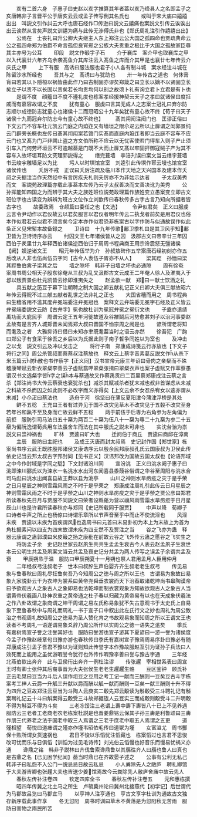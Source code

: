 <!-- { "loadSidebar": true } -->
　　亥有二首六身　子惠子曰史赵以亥字推算其年者葢以亥乃绛县人之名即孟子之亥唐韩非子言晋平公于唐亥云云或孟子传写倒其名氏也
　　或叫于宋大庙曰譆譆出出　叫説文引作訆云大呼也唐石经作□传逊曰説文云譆痛也案説文引传云诶诶出出云诶然从言矣声説文训譆为痛与此传无渉傅氏非也【郑氏周礼注引作譆譆出出】
　　公焉在　士丧礼曰升公卿大夫继主人东上郑注云公大国之孤四命也贾疏典命云公之孤四命郑为伯爵不命言孤但良宵郑之公族大夫贵重之极比于大国之孤故家臣尊其主亦号为公耳
　　印段　説文作碫字子石
　　介于襄库　案介甲也取襄库之甲以入代襄廿六年齐乌余袭髙鱼介其库注云入髙鱼之库而介其甲是也襄廿七年传云介庆氏之甲
　　上下有服　高诱曰服法服也君子小人各有制斗城　案水经注斗城在陈留沙水所经也
　　吾其与之　髙诱曰与犹助也
　　卅一年传古之道也　何休膏肓曰若其以卜隠桓以祸皆由此作乃曰古制固亦谬矣郑箴之曰立长以嫡不以贤固立长矣立子以贵不以长固以贵矣若长均贵均何以别之故须卜礼有询立君卜立君是有卜也
　　是谓不度　顔籀曰不度不遵礼度也栋案孝经援神契云天子之孝曰就诸侯曰度抂戚而有嘉容故谓之不度
　　犹有童心　服虔曰言其无成人之志案士冠礼曰弃尔防志顺尔成徳防志犹童心也诸侯十二而冠昭公十九年矣犹有童心故不终【荀子曰天子诸侯十九而冠弃尔防志今有童心故不终也】
　　髙其闬闳注闳门也　匡谬正俗曰下文云门不容车杜元凯云门庭之内廹迮又有墙垣之限尒疋云所以止扉谓之闳郭景纯云门辟旁长橛也左传曰髙其闬闳案若馆门实髙而直庭内廹迮者即当云庭不容车不应云门也又髙为门戸非闗止盗之方文伯所称不应云以无忧客使若门得车入则子产止须引车入门何劳坏垣云不可逾越葢是门既不大而止扉又髙以牢固扞御寇贼子产为其不容车入故坏垣耳防文究理郭説得之
　　缮完葺墙　李涪刋误曰案文当云缮宇葺墙书云峻宇雕墙足以为比
　　圬人以时塓馆宫室　刘逵引此传塓作幂云墁也馆宫室诸侯传也
　　夭厉不戒　正误曰夭厉注疏及临川本作天地之天兴国本及建本作夭阏之夭据注当作天然经中有言厉疾夭札则夭厉亦不为非姑示达者
　　子太叔美秀而文　案説苑政理篇亦载此事葢本左传乃云子太叔善决而文善决讹为美秀
　　公孙挥能知四国之为而辨于其大夫之族姓班位説苑政理篇作族姓变立愚案变立即古文班位字也古读变为辨辨为班古文位作立刘歆传曰春秋传多古字古言乃知向所据者皆古字也
　　故委政焉　仓颉篇曰委任之也【文选】
　　令尹似君矣　正义曰服虔云言令尹动作以君仪故云以君矣服言以君仪者明年传云二执戈者前矣是用君仪也俗本作似君若云似君不须言矣今定本亦作似君恐非栋案古以字作防与似通故误作似此条正义见宋椠本故备録之
　　卫诗曰　十九年传歌鄘卫季札曰是其卫风乎知鄘卫皆为卫诗诗序亦云
　　纣囚文王七年诸侯皆从之囚　汲郡古文曰帝辛廿三年囚西伯于羑里廿九年释西伯诸侯逆西伯归于周周书程典商王用宗谗震怒无彊诸侯【阙】娱逆诸文王
　　昭元年传伍举为介　孙叔敖碑作五举案唐石经初刻亦作五后改从人非也伍尚伍员字同【古今人表伍子胥亦不从人】
　　梁其踁　孙愐曰梁其踁鲁伯禽子梁其之后
　　墙之隙坏　韩非子曰墙之坏也必通隙
　　周有徐奄　案周书周公相天子殷东徐奄从三叔为乱又汲郡古文云成王二年奄人徐人及淮夷入于邶以叛贾景伯杜元凯皆云徐即淮夷失之
　　赵孟欲一献　郑曰一献士饮酒之礼
　　具五献之笾豆于幕下注朝聘之制大国之卿五献礼记正义曰卿大夫俱三献故昭六年传云得贶不过三献五献者乱世之法非礼之正也
　　大国省穯而用之　周书程典曰生穯省用不滥其度弁冕端委注弁冕冠也　案释文云弁端委无冕字石经及正义皆云弁冕端委説文云防【古弁字】冕也故杜训为冕冠弁冕之冕衍文也
　　子盍亦逺绩禹功而大庇民乎　周谱云定王五年河徙故道及谷雒鬬后河势愈甚刘子以治河事委赵孟故有是言齐人城郏晋未闻焉郑大叔曰晋国不恤宗周之阙是也
　　谚所谓老将知而耄及之者　大雅抑诗曰借曰未知亦聿既耄葢当时之语云亦然
　　徐吾犯　广韵曰郑公子有食采于徐吾之乡后以为氏据此则子南子晳争同姓以为室也
　　及冲击之以戈　説文引云及冲以戈击之
　　将行子南　郑康成诗笺云行亦放也【下文子将行之同】周公杀管叔而蔡蔡叔注蔡放也　释文云上蔡字音素葛反説文作从杀下米玉篇云防散也书作蔡字【正义同】汉书宣帝元康三年诏曰骨肉之亲粲而不殊稽康琴赋云新衣翠粲李善云子虚赋翕呷翠粲张揖曰翠粲衣声也案子虚赋又作萃蔡愚谓汉书文选粲字皆字之误本与蔡通故又作蔡禹贡曰二百里蔡郑康成注云蔡之言杀【郑注尚书大传云蔡衰也衰犹杀也】减杀其赋减杀者犹末减也叔非首谋虑从未减之科故不杀而囚之如此则不必改字而义亦得矣【上文云余不女忍杀宥女以逺亦谓从末减】小尒疋曰蔡法也
　　造舟于河　徐坚曰在蒲反夏阳津今蒲津浮桥是其处
　　鲜不五稔　王充曰王者有过异见于国不改灾见草木不改灾见于五糓不改灾至身若年谷和孰不至及身而亡故云鲜不五稔
　　两于前伍于后専为右角参为左角偏为前拒　服防引司马法曰五十椉为两百二十椉为伍八十一椉为専二十九椉为参二十五椉为偏阮逸谓荀呉用车法虽舍车而法在其中服氏之説未可非也
　　实沈台骀为祟　説文曰祟神祸也
　　旷林　贾逵曰旷大也
　　迁阏伯于商丘　贾逵曰商邱在漳南
　　主辰　服防曰主祀也
　　及成王灭唐而封太叔焉　史记封作国【郑世家】栋案尚书序云武王既胜殷邦诸侯又康诰序云以殷余民邦康叔孔氏云国康叔为卫侯此传依史记当云邦太叔古字邦封同【见书正义】汉讳邦改为国故云国太叔也【论语邦域之中今作封域是字同之騐】下文封诸汾川同
　　宣汾洮　正义曰洮水阙子惠子曰洮即涑川郦氏以为涑水一名洮水水出河东闻喜县黍葭谷俗谓之华谷至周阳与洮水合司马彪曰洮水出闻喜县故王莽以县为洮亭
　　山川之神则水旱疠疫之灾于是乎荣之日月星辰之神则雪霜风雨之不时于是乎荣之　郑康成注周礼引此传云日月星辰之神则雪霜风雨之不时于是乎禜之山川之神则水旱疠疫之灾于是乎禜之贾公彦曰郑君所读春秋先日月与贾服不同説文曰荣者设緜蕝为营以禳风雨雪霜水旱疠疫于日月星辰山川也是许君所读春秋亦与郑同【史记所载同于服贾】
　　中声以降　荀卿子曰诗者中声之所止也杨倞曰诗谓乐章所以节声音至乎中而止不使流淫也
　　风淫末疾　贾逵以末疾为首疾谓风也逸周书曰元首曰末易卦初为本上为末故上为首为角杜据素问以四支为四末故谓未疾为四支然不及贾注之当
　　谷之飞亦为蛊　释器云康谓之蛊郭璞曰米皮簸之扬之康秕在前故云谷之飞外传云蛊之慝谷之飞实生之
　　将防孟子余　史记赵世家云赵夙生共共生孟孟生衰古今人表云赵孟夙子生衰世本云公明生共孟及夙案文当云共孟及衰史记分共孟为两人传写之误孟子余谓共孟及衰
　　甲辰朔烝于温　服防曰甲辰朔夏十一月朔也祭人君用孟月人臣用仲月
　　二年经叔弓注叔老子　世本曰叔肸生声伯婴齐齐生叔老老生叔弓
　　传见易象与鲁春秋曰周礼尽抂鲁矣吾乃今知周公之徳与周之所以王也　古谓易为象故曰易象九家説卦云干为衣坤为裳系曰黄帝尧舜垂衣裳而天下治葢取诸乾坤尚书皋陶谟帝曰予欲观古人之象古人之象即易也法乾坤而制衣裳观象方知故欲观古人之象古人当谓黄帝伏羲画八卦神农重之黄帝通之杜子春以归藏为黄帝易有以也在天成象伏羲法之作八卦故谓之象商谓之坤干周谓之易左氏称易象犹不失古意观书于太史氏上自易象下至鲁春秋中与周礼而周礼一书于宣子口中叙出此左氏行文之妙也周礼为周公致治之书观周礼故知周公之徳易为圣人赞化育之书故观易象而知周之所以王谓文王也读者不考周礼一语遂谓易象爻辞乃周公所作以实周公之徳一语失之逺矣
　　季氏有嘉树焉宣子誉之注誉其好也　服防曰誉游也宣子游其下夏谚曰一游一誉为诸侯度今孟子作豫赵岐章句曰豫亦游也春秋传曰季氏有嘉树宣子豫焉周易序卦曰豫必有随郑康成注引孟子吾君不豫以为证则知此传誉字本作豫故服赵互引为证孙子兵法曰人效死而上能用之虽优游暇誉令犹行也外传作暇豫李善曰誉与豫古字通
　　三年经北燕伯欵出奔齐　此与卫侯衎出奔齐一例杜注谬
　　传张趯　宰相世系表曰周宣王时有卿士张仲其后裔事晋为大夫张侯生老老生趯趯生骼
　　豆区釜钟　顾氏补正云毛晃曰豆当为斗后人误作俎豆之豆用之考工记一献而三酬则一豆矣豆古斗字栋案考工梓人云爵一升觚三升献以爵而酬以觚一献而酬则一豆矣一献三酬则十升不得为四升之豆故郑注云豆当为斗陶人云庾实二觳先郑云觳读为斛觳受三斗聘礼记有斛案聘礼记云十斗曰斛案得云觳受三斗故郑据旊人云豆实三而成觳则觳受斗二升明觳不得为斛豆不得为斗矣
　　三老冻馁注三老谓上夀中夀下夀皆八十已上不见养遇　服防云三老者工老商老农老栋案杜説是也晋姜鼎铭云保其子孙三夀是利鲁颂曰三夀作朋三代养老之法于国老中取三人焉谓之三老于庶老中取五人焉谓之五更
　　道殣相望　荀悦曰道瘗谓之殣亦作墐韦昭依毛传曰道冢为墐
　　女富溢尤　周书酆保十败所谓女货速祸也
　　君日不悛以乐慆忧注慆藏也　栋案慆过也言君不思悛改可忧而乐与日俱慆【训慆为过见毛诗传】刘光伯云慆慢也好音乐而慢易忧祸义亦通
　　谗鼎之铭　韩非子説林曰齐伐鲁索谗鼎鲁以其鴈徃齐人曰鴈也鲁人曰真也是古鼎之名【已见困学纪闻】葢当时鼎已在齐故晏子述之
　　公事有公利无私己　韩非子曰私怨不入公门一説忌忌日故云私忌
　　小人粪除先人之敝庐　聘礼卿馆于大夫游吉卿也张趯大夫也吉送少姜馆焉故今云粪除先人敝庐舍庙中故云先人
　　春秋左传补注卷四
　　钦定四库全书
　　春秋左传补注卷五
　　元和惠栋撰
　　昭四年传冀之北土马之所生　卢毓冀州论曰冀州北接燕代【初学记】后世谓代为马郡故吕览曰马郡宜马
　　以亨神人注亨通也　亨古文享字杜训为通故古文独存新序载此事作享
　　冬无愆阳　周书时训曰草木不黄落是为愆阳秋无苦雨　服防曰害物之雨民所苦
